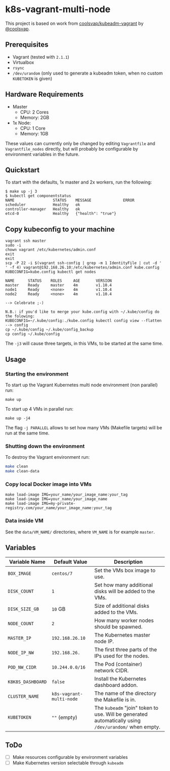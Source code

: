 # k8s-vagrant-multi-node
This project is based on work from [coolsvap/kubeadm-vagrant](https://github.com/coolsvap/kubeadm-vagrant) by [@coolsvap](https://twitter.com/coolsvap).


## Prerequisites
* Vagrant (tested with `2.1.1`)
* Virtualbox
* `rsync`
* `/dev/urandom` (only used to generate a kubeadm token, when no custom `KUBETOKEN` is given)

## Hardware Requirements
* Master
    * CPU: 2 Cores
    * Memory: 2GB
* 1x Node:
    * CPU: 1 Core
    * Memory: 1GB

These values can currently only be changed by editing `Vagrantfile` and `Vagrantfile_nodes` directly,
but will probably be configurable by environment variables in the future.

## Quickstart
To start with the defaults, 1x master and 2x workers, run the following:
```
$ make up -j 3
$ kubectl get componentstatus
NAME                 STATUS    MESSAGE              ERROR
scheduler            Healthy   ok
controller-manager   Healthy   ok
etcd-0               Healthy   {"health": "true"}
```

## Copy kubeconfig to your machine
```
vagrant ssh master
sudo -i
chown vagrant /etc/kubernetes/admin.conf
exit
exit
scp -P 22 -i $(vagrant ssh-config | grep -m 1 IdentityFile | cut -d ' ' -f 4) vagrant@192.168.26.10:/etc/kubernetes/admin.conf kube.config
KUBECONFIG=kube.config kubectl get nodes

NAME      STATUS    ROLES     AGE       VERSION
master    Ready     master    4m        v1.10.4
node1     Ready     <none>    4m        v1.10.4
node2     Ready     <none>    4m        v1.10.4

--> Celebrate ;-)

N.B.: if you'd like to merge your kube.config with ~/.kube/config do the folowing:
KUBECONFIG=~/.kube/config:./kube.config kubectl config view --flatten --> config
cp ~/.kube/config ~/.kube/config_backup
cp config ~/.kube/config
```

The `-j3` will cause three targets, in this VMs, to be started at the same time.

## Usage
### Starting the environment
To start up the Vagrant Kubernetes multi node environment (non parallel) run:
```
make up
```
To start up 4 VMs in parallel run:
```
make up -j4
```
The flag `-j PARALLEL` allows to set how many VMs (Makefile targets) will be run at the same time.

### Shutting down the environment
To destroy the Vagrant environment run:
```bash
make clean
make clean-data
```

### Copy local Docker image into VMs
```
make load-image IMG=your_name/your_image_name:your_tag
make load-image IMG=your_name/your_image_name
make load-image IMG=my-private-registry.com/your_name/your_image_name:your_tag
```

### Data inside VM
See the `data/VM_NAME/` directories, where `VM_NAME` is for example `master`.

## Variables
| Variable Name     | Default Value            | Description                                                                                          |
| ----------------- | ------------------------ | ---------------------------------------------------------------------------------------------------- |
| `BOX_IMAGE`       | `centos/7`               | Set the VMs box image to use.                                                                        |
| `DISK_COUNT`      | `1`                      | Set how many additional disks will be added to the VMs.                                              |
| `DISK_SIZE_GB`    | `10` GB                  | Size of additional disks added to the VMs.                                                           |
| `NODE_COUNT`      | `2`                      | How many worker nodes should be spawned.                                                             |
| `MASTER_IP`       | `192.168.26.10`          | The Kubernetes master node IP.                                                                       |
| `NODE_IP_NW`      | `192.168.26.`            | The first three parts of the IPs used for the nodes.                                                 |
| `POD_NW_CIDR`     | `10.244.0.0/16`          | The Pod (container) network CIDR.                                                                    |
| `K8K8S_DASHBOARD` | `false`                  | Install the Kubernetes dashboard addon.                                                              |
| `CLUSTER_NAME`    | `k8s-vagrant-multi-node` | The name of the directory the Makefile is in.                                                        |
| `KUBETOKEN`       | `""` (empty)             | The `kubeadm` "join" token to use. Will be generated automatically using `/dev/urandom/` when empty. |

## ToDo
- [ ] Make resources configurable by environment variables
- [ ] Make Kubernetes version selectable through `kubeadm`

